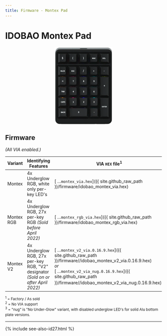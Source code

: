 ```yaml
---
title: Firmware - Montex Pad
---
```


# IDOBAO Montex Pad

<img src="../assets/img/idobao-id27.png" height="250" width="auto" style="display:block;margin-left:auto;margin-right:auto;">

## Firmware

*(All VIA enabled.)*

| Variant | Identifying Features  | VIA `HEX` file<sup>1</sup> | QMK Config<sup>2</sup> | Source Location |
|---------|-----------------------|----------------------------|------------------------|-----------------|
| Montex | 4x Underglow RGB, white only per-key LED's | [<i class="fas fa-microchip"></i> &hellip;`montex_via.hex`]({{ site.github_raw_path }}/firmware/idobao_montex_via.hex) | [<i class="fas fa-cog"></i> `idobao/montex/v1`](https://config.qmk.fm/#/idobao/montex/v1/LAYOUT_numpad_6x5) | [<i class="fab fa-github"></i> QMK]({{ site.github_qmk_path }}/montex/v1) |
| Montex RGB | 4x Underglow RGB, 27x per-key RGB *(Sold before April 2022)* | [<i class="fas fa-microchip"></i> &hellip;`montex_rgb_via.hex`]({{ site.github_raw_path }}/firmware/idobao_montex_rgb_via.hex) | *(unavailable)* | *(unavailable)* |
| Montex V2 | 4x Underglow RGB, 27x per-key RGB, "V2" designator *(Sold on or after April 2022)* | [<i class="fas fa-microchip"></i> &hellip;`montex_v2_via.0.16.9.hex`]({{ site.github_raw_path }}/firmware//idobao_montex_v2_via.0.16.9.hex) <br><span class="d-block text-center">*or*<span><br> [<i class="fas fa-microchip"></i> &hellip;`montex_v2_via_nug.0.16.9.hex`]({{ site.github_raw_path }}/firmware//idobao_montex_v2_via_nug.0.16.9.hex)<sup>3</sup> | *(pending)* | [<i class="fab fa-github"></i> IBNobody](https://github.com/IBNobody/qmk_firmware/tree/idobao_montex_v2/keyboards/idobao/montex/v2) |

<small class="text-muted"><sup>1</sup> = Factory / As sold<br>
<sup>2</sup> = <i class="fas fa-exclamation-triangle"></i> No VIA support<br>
<sup>3</sup> = "nug" is "No Under-Glow" variant, with disabled underglow LED's for solid Alu bottom plate versions.</small>

---

{% include see-also-id27.html %}
